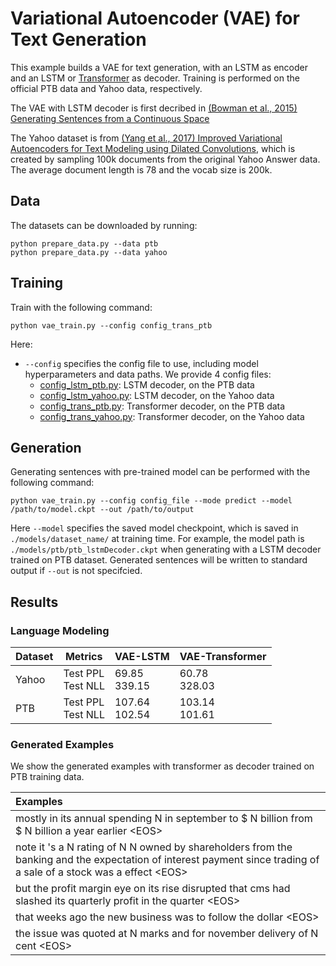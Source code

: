 # Variational Autoencoder (VAE) for Text Generation

This example builds a VAE for text generation, with an LSTM as encoder and an LSTM or [Transformer](https://arxiv.org/pdf/1706.03762.pdf) as decoder. Training is performed on the official PTB data and Yahoo data, respectively. 

The VAE with LSTM decoder is first decribed in [(Bowman et al., 2015) Generating Sentences from a Continuous Space](https://arxiv.org/pdf/1511.06349.pdf)

The Yahoo dataset is from [(Yang et al., 2017) Improved Variational Autoencoders for Text Modeling using Dilated Convolutions](https://arxiv.org/pdf/1702.08139.pdf), which is created by sampling 100k documents from the original Yahoo Answer data. The average document length is 78 and the vocab size is 200k. 

## Data
The datasets can be downloaded by running:
```shell
python prepare_data.py --data ptb
python prepare_data.py --data yahoo
```

## Training
Train with the following command:

```shell
python vae_train.py --config config_trans_ptb
```

Here:

* `--config` specifies the config file to use, including model hyperparameters and data paths. We provide 4 config files:
  - [config_lstm_ptb.py](./config_lstm_ptb.py): LSTM decoder, on the PTB data
  - [config_lstm_yahoo.py](./config_lstm_yahoo.py): LSTM decoder, on the Yahoo data
  - [config_trans_ptb.py](./config_trans_ptb.py): Transformer decoder, on the PTB data
  - [config_trans_yahoo.py](./config_trans_yahoo.py): Transformer decoder, on the Yahoo data

## Generation
Generating sentences with pre-trained model can be performed with the following command:
```shell
python vae_train.py --config config_file --mode predict --model /path/to/model.ckpt --out /path/to/output
```

Here `--model` specifies the saved model checkpoint, which is saved in `./models/dataset_name/` at training time. For example, the model path is `./models/ptb/ptb_lstmDecoder.ckpt` when generating with a LSTM decoder trained on PTB dataset. Generated sentences will be written to standard output if `--out` is not specifcied.

## Results

### Language Modeling

|Dataset    |Metrics   | VAE-LSTM |VAE-Transformer |
|---------------|-------------|----------------|------------------------|
|Yahoo | Test PPL<br>Test NLL | 69.85<br>339.15 |60.78<br>328.03|
|PTB | Test PPL<br>Test NLL | 107.64<br>102.54 | 103.14<br>101.61 |

### Generated Examples
We show the generated examples with transformer as decoder trained  on PTB training data.

|Examples|
|:---------|
|mostly in its annual <unk> spending N in september to $ N billion from $ N billion a year earlier \<EOS\>|
|note it 's a N rating of N N owned by shareholders from the banking and the expectation of interest payment since trading of a sale of a stock was a effect \<EOS\>|
|but the profit margin eye on its rise disrupted that cms had slashed its quarterly profit in the quarter \<EOS\>|
|that weeks ago the new business was to follow the dollar \<EOS\>|
|the issue was quoted at N marks and for november delivery of N cent \<EOS\>|